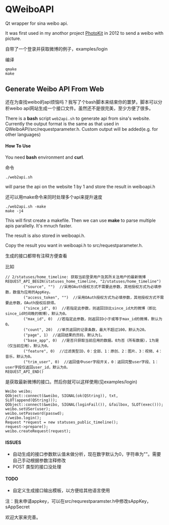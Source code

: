 QWeiboAPI
=========

Qt wrapper for sina weibo api.

It was first used in my anothor project [PhotoKit](https://github.com/wang-bin/PhotoKit) in 2012 to send a weibo with picture.

自带了一个登录并获取微博的例子，examples/login

编译

    qmake
    make


## Generate Weibo API From Web

还在为查找weibo的api烦恼吗？我写了个bash脚本来结束你的噩梦。脚本可以分析weibo api网站生成一个接口文件。虽然还不是很完美，至少方便了很多。

There is a **bash** script `web2api.sh` to generate api from sina's website. Currently the output format is the same as that used in QWeiboAPI/src/requestparameter.h. Custom output will be added(e.g. for other languages)

#### How To Use

You need **bash** environment and **curl**.

命令

    ./web2api.sh

will parse the api on the website 1 by 1 and store the result in weiboapi.h

还可以用make命令来同时处理多个api来提升速度

    ./web2api.sh -make
    make -j4

This will first create a makefile. Then we can use **make** to parse multiple apis parallelly. It's mnuch faster.

The result is also stored in weiboapi.h.

Copy the result you want in weiboapi.h to src/requestparameter.h.

生成的接口都带有注释方便查看

比如

    // 2/statuses/home_timeline: 获取当前登录用户及其所关注用户的最新微博 
    REQUEST_API_BEGIN(statuses_home_timeline, "2/statuses/home_timeline")
            ("source", "")  //采用OAuth授权方式不需要此参数，其他授权方式为必填参数，数值为应用的AppKey。
            ("access_token", "")  //采用OAuth授权方式为必填参数，其他授权方式不需要此参数，OAuth授权后获得。
            ("since_id", 0)  //若指定此参数，则返回ID比since_id大的微博（即比since_id时间晚的微博），默认为0。
            ("max_id", 0)  //若指定此参数，则返回ID小于或等于max_id的微博，默认为0。
            ("count", 20)  //单页返回的记录条数，最大不超过100，默认为20。
            ("page", 1)  //返回结果的页码，默认为1。
            ("base_app", 0)  //是否只获取当前应用的数据。0为否（所有数据），1为是（仅当前应用），默认为0。
            ("feature", 0)  //过滤类型ID，0：全部、1：原创、2：图片、3：视频、4：音乐，默认为0。
            ("trim_user", 0)  //返回值中user字段开关，0：返回完整user字段、1：user字段仅返回user_id，默认为0。
    REQUEST_API_END()

是获取最新微博的接口。然后你就可以这样使用(见examples/login)

    Weibo weibo;
    QObject::connect(&weibo, SIGNAL(ok(QString)), txt, SLOT(append(QString)));
    QObject::connect(&weibo, SIGNAL(loginFail()), &failbox, SLOT(exec()));
    weibo.setUSer(user);
    weibo.setPassword(passwd);
    //weibo.login();
    Request *request = new statuses_public_timeline();
    request->prepare();
    weibo.createRequest(request);

#### ISSUES

- 自动生成的接口参数默认值未做分析，现在数字默认为0，字符串为""。需要自己手动根据参数注释修改
- POST 类型的接口没处理

#### TODO

- 自定义生成接口输出模板，以方便给其他语言使用

注：我未申请appkey，可以在src/requrestparamster.h中修改sAppKey，sAppSecret

欢迎大家来完善。

